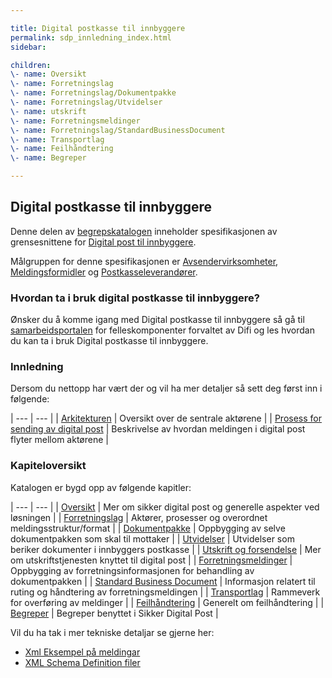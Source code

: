 ```yaml
---

title: Digital postkasse til innbyggere 
permalink: sdp_innledning_index.html
sidebar:

children:  
\- name: Oversikt  
\- name: Forretningslag  
\- name: Forretningslag/Dokumentpakke  
\- name: Forretningslag/Utvidelser  
\- name: utskrift  
\- name: Forretningsmeldinger  
\- name: Forretningslag/StandardBusinessDocument  
\- name: Transportlag  
\- name: Feilhåndtering  
\- name: Begreper

---
```


## Digital postkasse til innbyggere

Denne delen av [begrepskatalogen](/) inneholder spesifikasjonen av
grensesnittene for [Digital post til
innbyggere](https://samarbeid.difi.no/digital-postkasse-til-innbyggere).

Målgruppen for denne spesifikasjonen er
[Avsendervirksomheter](forretningslag/Aktorer.md),
[Meldingsformidler](forretningslag/Aktorer.md) og
[Postkasseleverandører](forretningslag/Aktorer.md).

### Hvordan ta i bruk digital postkasse til innbyggere?

Ønsker du å komme igang med Digital postkasse til innbyggere så gå til
[samarbeidsportalen](https://samarbeid.difi.no/) for felleskomponenter
forvaltet av Difi og les hvordan du kan ta i bruk Digital postkasse til
innbyggere.

### Innledning

Dersom du nettopp har vært der og vil ha mer detaljer så sett deg først
inn i følgende:

| --- | --- |
| [Arkitekturen](innledning/arkitektur.md) | Oversikt over de sentrale aktørene |
| [Prosess for sending av digital post](forretningslag/forretningsprosess.md) | Beskrivelse av hvordan meldingen i digital post flyter mellom aktørene |

### Kapiteloversikt

Katalogen er bygd opp av følgende kapitler:

| --- | --- |
| [Oversikt](innledning/) | Mer om sikker digital post og generelle aspekter ved løsningen |
| [Forretningslag](forretningslag/) | Aktører, prosesser og overordnet meldingsstruktur/format |
| [Dokumentpakke](forretningslag/Dokumentpakke) | Oppbygging av selve dokumentpakken som skal til mottaker |
| [Utvidelser](forretningslag/Utvidelser) | Utvidelser som beriker dokumenter i innbyggers postkasse |
| [Utskrift og forsendelse](utskrift/) | Mer om utskriftstjenesten knyttet til digital post |
| [Forretningsmeldinger](meldinger/) | Oppbygging av forretningsinformasjonen for behandling av dokumentpakken |
| [Standard Business Document](forretningslag/StandardBusinessDocument) | Informasjon relatert til ruting og håndtering av forretningsmeldingen |
| [Transportlag](transportlag/) | Rammeverk for overføring av meldinger |
| [Feilhåndtering](feilhandtering/) | Generelt om feilhåndtering |
| [Begreper](begrep/) | Begreper benyttet i Sikker Digital Post |

Vil du ha tak i mer tekniske detaljar se gjerne her:

  - [Xml Eksempel på meldingar](eksempler/)
  - [XML Schema Definition filer](xsd/)
